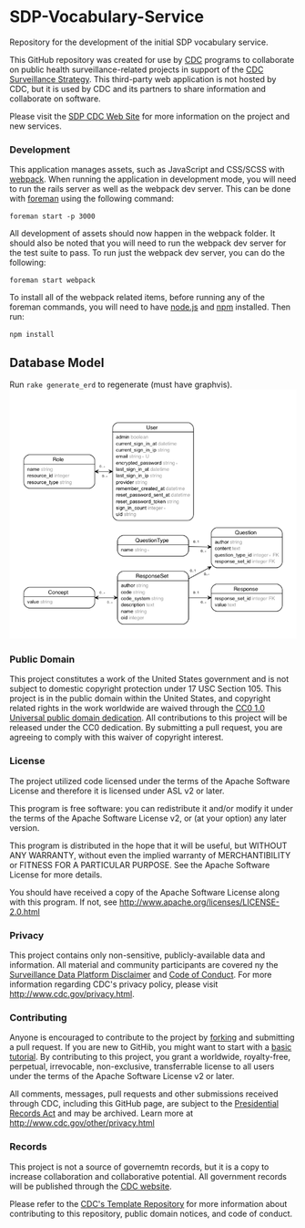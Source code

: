 # SDP-Vocabulary-Service
Repository for the development of the initial SDP vocabulary service.

This GitHub repository was created for use by [CDC](http://www.cdc.gov) programs to collaborate on public health surveillance-related projects in support of the [CDC Surveillance Strategy](http://www.cdc.gov/surveillance). This third-party web application is not hosted by CDC, but it is used by CDC and its partners to share information and collaborate on software.

Please visit the [SDP CDC Web Site](http://www.cdc.gov/sdp) for more information on the project and new services.

### Development

This application manages assets, such as JavaScript and CSS/SCSS with [webpack](https://webpack.github.io/).
When running the application in development mode, you will need to run the rails server as well as the webpack
dev server. This can be done with [foreman](https://github.com/ddollar/foreman) using the following command:

    foreman start -p 3000

All development of assets should now happen in the webpack folder. It should also
be noted that you will need to run the webpack dev server for the test suite to
pass. To run just the webpack dev server, you can do the following:

    foreman start webpack

To install all of the webpack related items, before running any of the foreman commands,
you will need to have [node.js](https://nodejs.org/en/) and [npm](https://www.npmjs.com/) installed. Then run:

    npm install

## Database Model
Run `rake generate_erd` to regenerate (must have graphvis).
![Entity relationship diagram](./erd.png)

### Public Domain
This project constitutes a work of the United States government and is not subject to domestic copyright protection under 17 USC Section 105. This project is in the public domain within the United States, and copyright related rights in the work worldwide are waived through the [CC0 1.0 Universal public domain dedication](https://creativecommons.org/publicdomain/zero/1.0/). All contributions to this project will be released under the CC0 dedication. By submitting a pull request, you are agreeing to comply with this waiver of copyright interest.

### License
 The project utilized code licensed under the terms of the Apache Software License and therefore it is licensed under ASL v2 or later.

 This program is free software: you can redistribute it and/or modify it under the terms of the Apache Software License v2, or (at your option) any later version.

 This program is distributed in the hope that it will be useful, but WITHOUT ANY WARRANTY, without even the implied warranty of MERCHANTIBILITY or FITNESS FOR A PARTICULAR PURPOSE. See the Apache Software License for more details.

 You should have received a copy of the Apache Software License along with this program. If not, see http://www.apache.org/licenses/LICENSE-2.0.html

### Privacy
 This project contains only non-sensitive, publicly-available data and information. All material and community participants are covered ny the [Surveillance Data Platform Disclaimer](https://github.com/CDCgov/template/blob/master/DISCLAIMER.md) and [Code of Conduct](https://github.com/CDCgov/template/blob/master/code-of-conduct.md). For more information regarding CDC's privacy policy, please visit http://www.cdc.gov/privacy.html.
### Contributing
 Anyone is encouraged to contribute to the project by [forking](https://help.github.com/articles/fork-a-repo) and submitting a pull request. If you are new to GitHib, you might want to start with a [basic tutorial](https://help.github.com/articles/set-up-git). By contributing to this project, you grant a worldwide, royalty-free, perpetual, irrevocable, non-exclusive, transferrable license to all users under the terms of the Apache Software License v2 or later.

 All comments, messages, pull requests and other submissions received through CDC, including this GitHub page, are subject to the [Presidential Records Act](http://www.archives.gov/about/laws/presidential-records.html) and may be archived. Learn more at http://www.cdc.gov/other/privacy.html

### Records
 This project is not a source of governemtn records, but it is a copy to increase collaboration and collaborative potential. All government records will be published through the [CDC website](http://www.cdc.gov).

 Please refer to the [CDC's Template Repository](https://github.com/CDCgov/template) for more information about contributing to this repository, public domain notices, and code of conduct.
